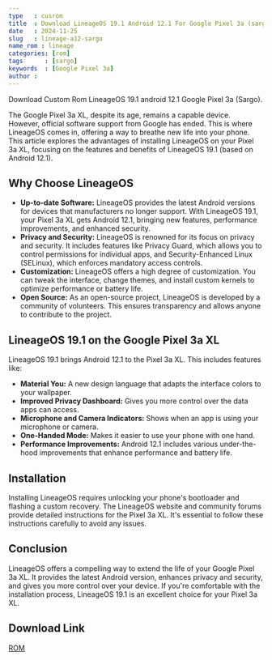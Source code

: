 ```yaml
---
type   : cusrom
title  : Download LineageOS 19.1 Android 12.1 For Google Pixel 3a (sargo)
date   : 2024-11-25
slug   : lineage-a12-sargo
name_rom : lineage
categories: [rom]
tags      : [sargo]
keywords  : [Google Pixel 3a]
author :
---
```


Download Custom Rom LineageOS 19.1 android 12.1 Google Pixel 3a (Sargo).

The Google Pixel 3a XL, despite its age, remains a capable device. However, official software support from Google has ended. This is where LineageOS comes in, offering a way to breathe new life into your phone. This article explores the advantages of installing LineageOS on your Pixel 3a XL, focusing on the features and benefits of LineageOS 19.1 (based on Android 12.1).

## Why Choose LineageOS

  * **Up-to-date Software:** LineageOS provides the latest Android versions for devices that manufacturers no longer support. With LineageOS 19.1, your Pixel 3a XL gets Android 12.1, bringing new features, performance improvements, and enhanced security.
  * **Privacy and Security:** LineageOS is renowned for its focus on privacy and security. It includes features like Privacy Guard, which allows you to control permissions for individual apps, and Security-Enhanced Linux (SELinux), which enforces mandatory access controls.
  * **Customization:** LineageOS offers a high degree of customization. You can tweak the interface, change themes, and install custom kernels to optimize performance or battery life.
  * **Open Source:** As an open-source project, LineageOS is developed by a community of volunteers. This ensures transparency and allows anyone to contribute to the project.

## LineageOS 19.1 on the Google Pixel 3a XL

LineageOS 19.1 brings Android 12.1 to the Pixel 3a XL. This includes features like:

  * **Material You:** A new design language that adapts the interface colors to your wallpaper.
  * **Improved Privacy Dashboard:** Gives you more control over the data apps can access.
  * **Microphone and Camera Indicators:** Shows when an app is using your microphone or camera.
  * **One-Handed Mode:** Makes it easier to use your phone with one hand.
  * **Performance Improvements:** Android 12.1 includes various under-the-hood improvements that enhance performance and battery life.

## Installation

Installing LineageOS requires unlocking your phone's bootloader and flashing a custom recovery. The LineageOS website and community forums provide detailed instructions for the Pixel 3a XL. It's essential to follow these instructions carefully to avoid any issues.

## Conclusion

LineageOS offers a compelling way to extend the life of your Google Pixel 3a XL. It provides the latest Android version, enhances privacy and security, and gives you more control over your device. If you're comfortable with the installation process, LineageOS 19.1 is an excellent choice for your Pixel 3a XL.

## Download Link
[ROM](https://t.me/androidrootnet/16?single)

